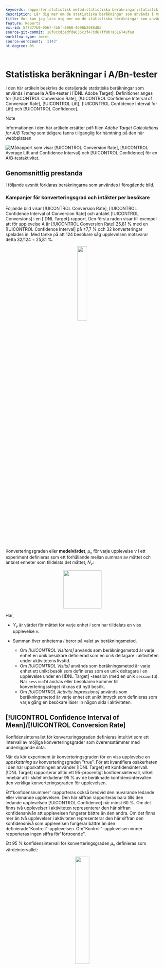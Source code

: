 ```yaml
---
keywords: rapporter;statistisk metod;statistiska beräkningar;statistik;medel;konverteringsgrad;intäkt per besökare;rpv;konfidensintervall;lift;welch t test;offline-beräkningar
description: Lär dig mer om de statistiska beräkningar som används i manuella [!UICONTROL A/B Test]-aktiviteter i  [!DNL Adobe Target].
title: Hur kan jag lära mig mer om de statistiska beräkningar som används i [!UICONTROL A/B Test] aktiviteter?
feature: Reports
exl-id: 5f7377b9-0567-4b6f-8968-4696b2088d0a
source-git-commit: 18f8ccd3edfda635c3f47bd67ff0b7a516748fa8
workflow-type: tm+mt
source-wordcount: '1143'
ht-degree: 0%

---
```


# Statistiska beräkningar i A/Bn-tester

I den här artikeln beskrivs de detaljerade statistiska beräkningar som används i manuella A/Bn-tester i [!DNL Adobe Target]. Definitioner anges för [!UICONTROL Conversion Rate], [!UICONTROL Confidence Interval of Conversion Rate], [!UICONTROL Lift], [!UICONTROL Confidence Interval for Lift] och [!UICONTROL Confidence].

>[!NOTE]
>
>Informationen i den här artikeln ersätter pdf-filen *Adobe Target Calculations for A/B Testing* som tidigare fanns tillgänglig för hämtning på den här webbplatsen.

![Målrapport som visar [!UICONTROL Conversion Rate], [!UICONTROL Average Lift and Confidence Interval] och [!UICONTROL Confidence] för en A/B-testaktivitet.](/help/main/c-reports/statistical-methodology/img/target_report.png)

## Genomsnittlig prestanda

I följande avsnitt förklaras beräkningarna som användes i föregående bild.

### Kampanjer för konverteringsgrad och intäkter per besökare

Följande bild visar [!UICONTROL Conversion Rate], [!UICONTROL Confidence Interval of Conversion Rate] och antalet [!UICONTROL Conversions] i en [!DNL Target]-rapport. Den första raden visar till exempel att för upplevelse A är [!UICONTROL Conversion Rate] 25,81 % med en [!UICONTROL Confidence Interval] på ±7,7 % och 32 konverteringar spelades in. Med tanke på att 124 besökare såg upplevelsen motsvarar detta 32/124 = 25,81 %.

<p style="text-align:center;"><img width="25%" src="img/conv_rate.png"></p>

Konverteringsgraden eller **medelvärdet**, *μ<sub>ν</sub>* för varje upplevelse *ν* i ett experiment definieras som ett förhållande mellan summan av måttet och antalet enheter som tilldelats det måttet, *N<sub>ν</sub>*:

<p style="text-align:center;"><img width="125px" src="img/mean_definition.png"></p>

Här,

* *Y<sub>ν</sub>* är värdet för måttet för varje enhet *i* som har tilldelats en viss upplevelse *ν*.

* Summan över enheterna *i* beror på valet av beräkningsmetod.

   * Om *[!UICONTROL Visitors]* används som beräkningsmetod är varje enhet en unik besökare definierad som en unik deltagare i aktiviteten under aktivitetens livstid.
   * Om *[!UICONTROL Visits]* används som beräkningsmetod är varje enhet ett unikt besök som definieras som en unik deltagare i en upplevelse under en [!DNL Target] -session (med en unik `sessionId`). När `sessionId` ändras eller besökaren kommer till konverteringssteget räknas ett nytt besök.
   * Om *[!UICONTROL Activity Impressions]* används som beräkningsmetod är varje enhet ett unikt intryck som definieras som varje gång en besökare läser in någon sida i aktiviteten.

## [!UICONTROL Confidence Interval of Mean]/[!UICONTROL Conversion Rate]

Konfidensintervallet för konverteringsgraden definieras intuitivt som ett intervall av möjliga konverteringsgrader som överensstämmer med underliggande data.

När du kör experiment är konverteringsgraden för en viss upplevelse en *uppskattning* av konverteringsgraden &quot;true&quot;. För att kvantifiera osäkerheten i den här uppskattningen använder [!DNL Target] ett konfidensintervall. [!DNL Target] rapporterar alltid ett 95-procentigt konfidensintervall, vilket innebär att i slutet inkluderar 95 % av de beräknade konfidensintervallen den verkliga konverteringsgraden för upplevelsen.

Ett&quot;konfidensnummer&quot; rapporteras också bredvid den nuvarande ledande eller vinnande upplevelsen. Den här siffran rapporteras bara tills den ledande upplevelsen [!UICONTROL Confidence] når minst 60 %. Om det finns två upplevelser i aktiviteten representerar den här siffran konfidensnivån att upplevelsen fungerar bättre än den andra. Om det finns mer än två upplevelser i aktiviteten representerar den här siffran den konfidensnivå som upplevelsen fungerar bättre än den definierade&quot;Kontroll&quot;-upplevelsen. Om&quot;Kontroll&quot;-upplevelsen vinner rapporteras ingen siffra för&quot;förtroende&quot;.

Ett 95 % konfidensintervall för konverteringsgraden *μ<sub>ν</sub>* definieras som värdeintervallet:

<p style="text-align:center;"><img width="30%" src="img/confidence_interval.png"></p>

Där standardfelet för medelvärdet definieras som

<p style="text-align:center;"><img width="75px" src="img/se_conv_continuous.png"></p>

Om en opartisk uppskattning av provets standardavvikelse används:

<p style="text-align:center;"><img width="200px" src="img/stdev_definition.png"></p>

När kampanjen är en kampanj med konverteringsgrad (dvs. konverteringsmåttet är binärt), minskar standardfelet till:

<p style="text-align:center;"><img width="150px" src="img/se_conv.png"></p>

## Lyft

Följande bild visar [!UICONTROL Lift] och [!UICONTROL Confidence Interval of Lift] i en [!DNL Target]-rapport. Siffran representerar medelvärdet av lyftomfånget och pilen reflekterar om lyften är positiv eller negativ. Pilen visas i grått tills förtroendet passerar 95%. När förtroendet passerat tröskelvärdet är pilen grön eller röd baserat på en positiv eller negativ lyft.

<p style="text-align:center;"><img width="35%" src="img/lift.png"></p>

Lyftet mellan en upplevelse *ν* och kontrollupplevelsen *ν<sub>0</sub>* är den relativa förändringen i konverteringsgrader, definierad som

<p style="text-align:center;"><img width="15%" src="img/lift_definition.png"></p>

Om de enskilda konverteringssatserna är de som anges ovan. Enklare,

```
Lift(Experience N) = (Performance_Experience_N - Performance_Control)/ Performance_Control
```

Om konverteringsgraden för kontrollupplevelsen *ν<sub>0</sub>* är 0, finns det inget lyft.

## [!DNL Confidence Interval of Lift]

Kartongdiagrammet i kolumnen [!UICONTROL Average Lift and Confidence Interval] representerar det genomsnittliga värdet och 95 % [!UICONTROL Confidence Interval of Lift]. Kartongen är grå om konfidensintervallet för en viss okontrollupplevelse överlappar konfidensintervallet för kontrollupplevelsen. Kartongen är grön eller röd när intervallet för den givna upplevelsens konfidensintervall är över eller under konfidensintervallet för kontrollupplevelsen.

Standardfelet för lyften mellan en upplevelse *ν* och kontrollupplevelsen *ν<sub>0</sub>* definieras som:

<p style="text-align:center;"><img width="35%" src="img/se_lift.png" alt="metrisk-medelvärde"></p>

Därefter är 95% konfidensintervallet för lyften:

<p style="text-align:center;"><img width="40%" src="img/lift_CI.png"></p>

Den här beräkningen använder metoden Delta och beskrivs [mer ingående i det här dokumentet](/help/main/assets/confidence_interval_lift.pdf)

## [!UICONTROL Confidence]

Den sista kolumnen visar förtroendet för en [!DNL Target]-rapport. Förtroendet hos en upplevelse är en sannolikhet (anges som en procentandel) att få ett resultat som är lika högt som det som observeras, med tanke på att nollhypotesen är sann. Värdet för p-värden är *1 - p-värde*. Intuitivt innebär ett högre förtroende att det är mindre troligt att upplevelsen av kontroll och icke-kontroll har samma konverteringsgrad.

I [!DNL Target] utförs en tvåsidig **Welchs t-test** mellan testupplevelsen och kontrollupplevelsen för att testa om metoderna för test- och kontrollupplevelsen är desamma. Eftersom vi vanligtvis inte vet om samplingsstorlekar och variationer för två grupper är desamma innan vi kör experimentet, och [!DNL Target] även tillåter att du får olika procentandelar av trafiken som skickas till varje upplevelse, antar vi inte att variationen för varje upplevelse är lika. Welchs t-test väljs alltså istället för Students t-test.

För att utföra Welchs t-test börjar vi med att beräkna t-värdet och antalet frihetsgrader och sedan köra ett tvåsidigt t-test för att generera p-värdet. Slutligen beräknar vi förtroendet baserat på p-värde.

*t*-statistiken definieras som skillnaden mellan medelvärdet för två oberoende slumpvariabler, *ν* och *ν<sub>0</sub>*, dividerat med standardfelet för skillnaden:

<p style="text-align:center;"><img width="100px" src="img/t_value.png"></p>

Där *μ<sub>v</sub>* och *μ<sub>v0</sub>* är medelvärdet av *ν* respektive *ν<sub>0</sub>* och standardfelet för skillnaden mellan *μ<sub>v</sub>* och *μ<sub>v0</sub>* ges av:

<p style="text-align:center;"><img width="150px" src="img/standard_error_diff.png"></p>

Där *σ<sup>2</sup><sub>v</sub>* och *σ<sup>2</sup><sub>v<sub>0</sub></sub>* är skillnaderna mellan två upplevelser *ν* och *ν<sub>0</sub>* respektive *N<sub>v</sub>* och *N<sub> 8&rbrace;v<sub>0</sub></sub>* är exempelstorlekar för *ν* respektive *ν<sub>0</sub>*.

För Welchs t-test beräknas frihetsgraden enligt följande:

<p style="text-align:center;"><img width="180px" src="img/degree_of_freedom.png"></p>

Och frihetsgraden för *ν* och *ν<sub>0</sub>* definieras som:

<p style="text-align:center;"><img width="100px" src="img/df_v.png"></p>

<p style="text-align:center;"><img width="100px" src="img/df_v0.png"></p>

Sedan kan p-värdet beräknas från området i svansen för *t*-fördelningen:

<p style="text-align:center;"><img width="20%" src="img/p_value.png"></p>

Slutligen definieras förtroendet som rapporteras i [!DNL Target] som:

<p style="text-align:center;"><img width="20%" src="img/confidence.png"></p>

## Utföra beräkningar offline

Den [hämtade CSV-rapporten](/help/main/c-reports/c-report-settings/downloading-data-in-csv-file.md) innehåller endast rådata och innehåller inte beräknade värden, t.ex. intäkter per besökare, lyft eller förtroende som används för A/B-tester.

Om du vill beräkna dessa statistiska kvantiteter hämtar du Excel-filen [!DNL Target] [Complete Confidence Calculator](/help/main/assets/complete_confidence_calculator.xlsx) för att ange aktivitetens värde.
